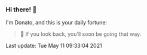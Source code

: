 ### Hi there! 👋 

I'm Donato, and this is your daily fortune:

> 🥠 If you look back, you’ll soon be going that way.

Last update: Tue May 11 09:33:04 2021
